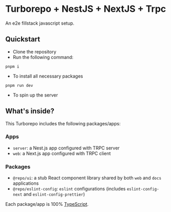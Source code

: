 # Turborepo + NestJS + NextJS + Trpc

An e2e fillstack javascript setup.

## Quickstart

- Clone the repository
- Run the following command:

```
pnpm i
```
- To install all necessary packages

```
pnpm run dev
```
- To spin up  the server


## What's inside?

This Turborepo includes the following packages/apps:

### Apps 

- `server`: a Nest.js app configured with TRPC server
- `web`: a Next.js app configured with TRPC client

### Packages

- `@repo/ui`: a stub React component library shared by both `web` and `docs` applications
- `@repo/eslint-config`: `eslint` configurations (includes `eslint-config-next` and `eslint-config-prettier`)

Each package/app is 100% [TypeScript](https://www.typescriptlang.org/).
